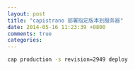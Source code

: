 ```yaml
---
layout: post
title: "capistrano 部署指定版本到服务器"
date: 2014-05-16 11:23:39 +0800
comments: true
categories: 
---
```


```sh
cap production -s revision=2949 deploy
```